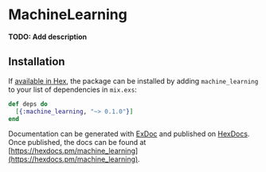# MachineLearning

**TODO: Add description**

## Installation

If [available in Hex](https://hex.pm/docs/publish), the package can be installed
by adding `machine_learning` to your list of dependencies in `mix.exs`:

```elixir
def deps do
  [{:machine_learning, "~> 0.1.0"}]
end
```

Documentation can be generated with [ExDoc](https://github.com/elixir-lang/ex_doc)
and published on [HexDocs](https://hexdocs.pm). Once published, the docs can
be found at [https://hexdocs.pm/machine_learning](https://hexdocs.pm/machine_learning).

